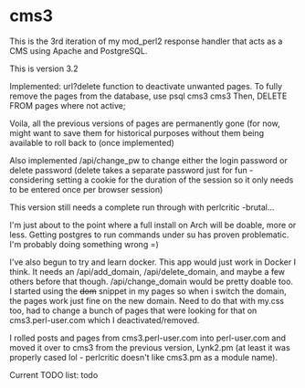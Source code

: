 # cms3
This is the 3rd iteration of my mod_perl2 response handler that acts as a CMS using Apache and PostgreSQL.

This is version 3.2

Implemented: url?delete function to deactivate unwanted pages.  To fully remove the pages from the 
database, use psql cms3 cms3
Then, DELETE FROM pages where not active;

Voila, all the previous versions of pages are permanently gone (for now, might want to save them 
for historical purposes without them being available to roll back to (once implemented)

Also implemented /api/change_pw to change either the login password or delete password (delete takes
a separate password just for fun - considering setting a cookie for the duration of the session so 
it only needs to be entered once per browser session)

This version still needs a complete run through with perlcritic -brutal...

I'm just about to the point where a full install on Arch will be doable, more or less.  Getting 
postgres to run commands under su has proven problematic.  I'm probably doing something wrong =)

I've also begun to try and learn docker.  This app would just work in Docker I think.  It needs an
/api/add_domain, /api/delete_domain, and maybe a few others before that though.  /api/change_domain
would be pretty doable too.  I started using the ~~dom~~ snippet in my pages so when i switch the
domain, the pages work just fine on the new domain.  Need to do that with my.css too, had to change
a bunch of pages that were looking for that on cms3.perl-user.com which I deactivated/removed.

I rolled posts and pages from cms3.perl-user.com into perl-user.com and moved it over to cms3 from
the previous version, Lynk2.pm (at least it was properly cased lol - perlcritic doesn't like 
cms3.pm as a module name).

Current TODO list:  todo

